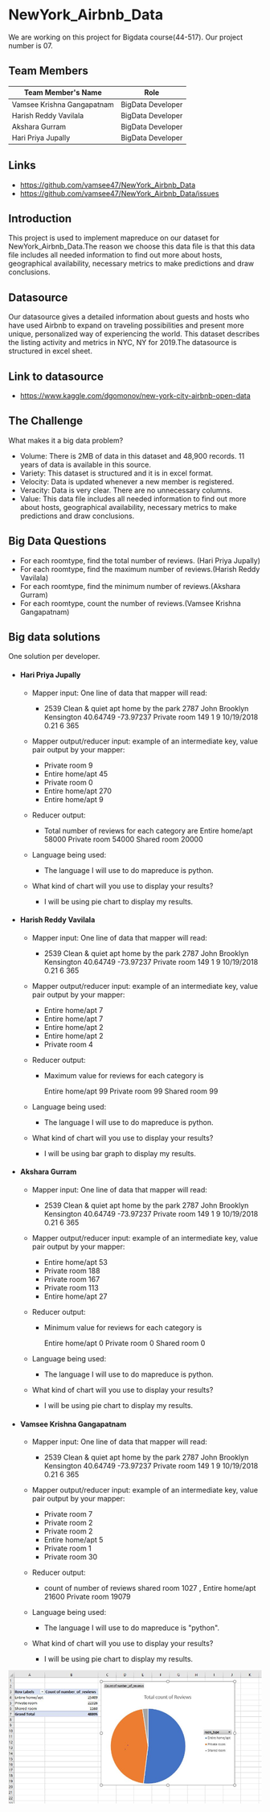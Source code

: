 # NewYork_Airbnb_Data

We are working on this project for Bigdata course(44-517). Our project number is 07. 

## Team Members

|Team Member's Name  | Role |
| -------------     | ------------- |
| Vamsee Krishna Gangapatnam     | BigData Developer |
| Harish Reddy Vavilala     | BigData Developer  |
| Akshara Gurram    | BigData Developer  |
| Hari Priya Jupally   | BigData Developer  |

## Links

- https://github.com/vamsee47/NewYork_Airbnb_Data
- https://github.com/vamsee47/NewYork_Airbnb_Data/issues

## Introduction

This project is used to implement mapreduce on our dataset for NewYork_Airbnb_Data.The reason we choose this data file is that this data file includes all needed information to find out more about hosts, geographical availability, necessary metrics to make predictions and draw conclusions.

## Datasource

Our datasource gives a detailed information about guests and hosts who have used Airbnb to expand on traveling possibilities and present more unique, personalized way of experiencing the world. This dataset describes the listing activity and metrics in NYC, NY for 2019.The datasource is structured in excel sheet. 

## Link to datasource

- https://www.kaggle.com/dgomonov/new-york-city-airbnb-open-data


## The Challenge

What makes it a big data problem? 

- Volume: There is 2MB of data in this dataset and 48,900 records. 11 years of data is available in this source.
- Variety: This dataset is structured and it is in excel format.
- Velocity: Data is updated whenever a new member is registered.  
- Veracity: Data is very clear. There are no unnecessary columns.
- Value: This data file includes all needed information to find out more about hosts, geographical availability, necessary metrics to make predictions and draw conclusions.

## Big Data Questions

- For each roomtype, find the total number of reviews. (Hari Priya Jupally)
- For each roomtype, find the maximum number of reviews.(Harish Reddy Vavilala)
- For each roomtype, find the minimum number of reviews.(Akshara Gurram)
- For each roomtype, count the number of reviews.(Vamsee Krishna Gangapatnam)

## Big data solutions

One solution per developer.

- #### Hari Priya Jupally

  * Mapper input: One line of data that mapper will read:

    * 2539	Clean & quiet apt home by the park	2787	John	Brooklyn	Kensington	40.64749	-73.97237	Private room	149	1	9	10/19/2018	0.21	6	365

  * Mapper output/reducer input: example of an intermediate key, value pair output by your mapper:

    * Private room	9
    * Entire home/apt	45
    * Private room	0
    * Entire home/apt	270
    * Entire home/apt	9

  * Reducer output:

    * Total number of reviews for each category are
        Entire home/apt 58000 
        Private room 54000
        Shared room 20000

  * Language being used:

     * The language I will use to do mapreduce is python.

  * What kind of chart will you use to display your results? 

    * I will be using pie chart to display my results.  
   
- #### Harish Reddy Vavilala

  * Mapper input: One line of data that mapper will read:

    * 2539	Clean & quiet apt home by the park	2787	John	Brooklyn	Kensington	40.64749	-73.97237	Private room	149	1	9	10/19/2018	0.21	6	365
 
  * Mapper output/reducer input: example of an intermediate key, value pair output by your mapper:

    * Entire home/apt	7
    * Entire home/apt	7
    * Entire home/apt	2
    * Entire home/apt	2
    * Private room	4


  * Reducer output:

      * Maximum value for reviews for each category is
          
        Entire home/apt 99 
        Private room 99
        Shared room 99

  * Language being used:

      * The language I will use to do mapreduce is python.

  * What kind of chart will you use to display your results? 

      * I will be using bar graph to display my results.  

- #### Akshara Gurram
  * Mapper input: One line of data that mapper will read:

    * 2539	Clean & quiet apt home by the park	2787	John	Brooklyn	Kensington	40.64749	-73.97237	Private room	149	1	9	10/19/2018	0.21	6	365

  * Mapper output/reducer input: example of an intermediate key, value pair output by your mapper:

    * Entire home/apt	53
    * Private room	188
    * Private room	167
    * Private room	113
    * Entire home/apt	27


  * Reducer output:

      * Minimum value for reviews for each category is
          
        Entire home/apt 0 
        Private room 0
        Shared room 0

  * Language being used:

    * The language I will use to do mapreduce is python.

  * What kind of chart will you use to display your results? 

    * I will be using pie chart to display my results.  
  
- #### Vamsee Krishna Gangapatnam
  * Mapper input: One line of data that mapper will read:

    * 2539	Clean & quiet apt home by the park	2787	John	Brooklyn	Kensington	40.64749	-73.97237	Private room	149	1	9	10/19/2018	0.21	6	365

  * Mapper output/reducer input: example of an intermediate key, value pair output by your mapper:

    * Private room	7
    * Private room	2
    * Private room	2
    * Entire home/apt	5
    * Private room	1
    * Private room	30


  * Reducer output:

    * count of number of reviews shared room  1027 , Entire home/apt	21600 Private room	19079

  * Language being used:

    * The language I will use to do mapreduce is "python".

  * What kind of chart will you use to display your results? 

    * I will be using pie chart to display my results.
    
 ![](https://github.com/vamsee47/NewYork_Airbnb_Data/blob/master/images_folder/Countof%20Reviews_Piechart.JPG)
   

